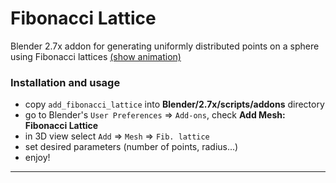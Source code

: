 # Fibonacci Lattice
Blender 2.7x addon for generating uniformly distributed points on a sphere using Fibonacci lattices
[(show animation)](https://raw.github.com/P-i-N/FibonacciLattice/master/animation.gif)

### Installation and usage

 - copy `add_fibonacci_lattice` into **Blender/2.7x/scripts/addons** directory
 - go to Blender's `User Preferences` => `Add-ons`, check **Add Mesh: Fibonacci Lattice**
 - in 3D view select `Add` => `Mesh` => `Fib. lattice`
 - set desired parameters (number of points, radius...)
 - enjoy!

---


